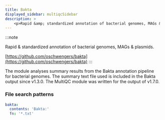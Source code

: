 ```yaml
---
title: Bakta
displayed_sidebar: multiqcSidebar
description: >
    <p>Rapid &amp; standardized annotation of bacterial genomes, MAGs &amp; plasmids.</p>
---
```


<!--
~~~~~ DO NOT EDIT ~~~~~
This file is autogenerated from the MultiQC module python docstring.
Do not edit the markdown, it will be overwritten.

File path for the source of this content: multiqc/modules/bakta/bakta.py
~~~~~~~~~~~~~~~~~~~~~~~
-->

:::note
<p>Rapid &amp; standardized annotation of bacterial genomes, MAGs &amp; plasmids.</p>

[https://github.com/oschwengers/bakta](https://github.com/oschwengers/bakta)
:::

The module analyses summary results from the Bakta annotation pipeline for bacterial genomes. The
summary text file used is included in the Bakta output since v1.3.0. The MultiQC module was written for
the output of v1.7.0.

### File search patterns

```yaml
bakta:
  contents: 'Bakta:'
  fn: '*.txt'
```
    